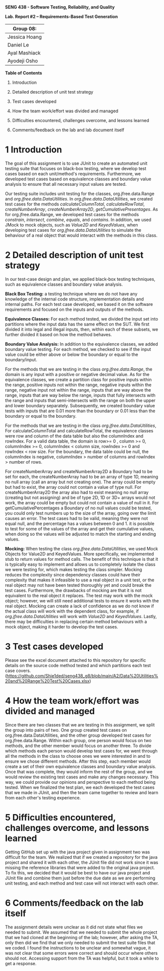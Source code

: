 **SENG 438 - Software Testing, Reliability, and Quality**

**Lab. Report \#2 – Requirements-Based Test Generation**

| Group 08:      |
| -------------- |
| Jessica Hoang  |
| Daniel Le      |
| Ayal Mashiack  |
| Ayodeji Osho   |

**Table of Contents**

1. Introduction

2. Detailed description of unit test strategy

3. Test cases developed

4. How the team work/effort was divided and managed

5. Difficulties encountered, challenges overcome, and lessons
learned

6. Comments/feedback on the lab and lab document itself


# 1 Introduction

The goal of this assignment is to use JUnit to create an automated unit testing suite that focuses on black-box testing, where we develop test cases based on each unit/method's requirements. Furthermore, we developed test cases based on equivalence classes and boundary value analysis to ensure that all necessary input values are tested.  


Our testing suite includes unit testing for the classes, org.jfree.data.Range and _org.jfree.data.DataUtilities_. In _org.jfree.data.DataUtilities_, we created test cases for the methods _calculateColumnTotal_, _calculateRowTotal_, _createNumberArray_, _createNumberArray2D_, _getCumulativePresentages_. As for org.jfree.data.Range, we developed test cases for the methods _constrain_, _intersect_, _combine_, _equals_, and _contains_. In addition, we used JMock to mock objects, such as _Value2D_ and _KeyedValues_, when developing test cases for _org.jfree.data.DataUtilities_ to simulate the behaviour of a real object that would interact with the methods in this class. 

# 2 Detailed description of unit test strategy

In our test-case design and plan, we applied black-box testing techniques, such as equivalence classes and boundary value analysis. 

**Black Box Testing:** a testing technique where we do not have any knowledge of the internal code structure, implementation details and internal paths. For each test case developed, we based it on the software requirements and focused on the inputs and outputs of the methods. 

**Equivalence Classes:** For each method tested, we divided the input set into partitions where the input data has the same effect on the SUT. We first divided it into legal and illegal inputs, then, within each of these subsets, we further divided it based on how the method behaves. 

**Boundary Value Analysis:** In addition to the equivalence classes, we added boundary value testing. For each method, we checked to see if the input value could be either above or below the boundary or equal to the boundary/input. 

For the methods that we are testing in the class _org.jfree.data.Range_, the domain is any input with a positive or negative decimal value. As for the equivalence classes, we create a partition class for positive inputs within the range, positive inputs not within the range, negative inputs within the range, negative input not within the range, inputs that are way above the range, inputs that are way below the range, inputs that fully intersects with the range and inputs that semi-intersects with the range on both the upper and lower boundary separately. Subsequently, we created boundary value tests with inputs that are 0.01 more than the boundary or 0.01 less than the boundary or equal to the boundary. 

For the methods that we are testing in the class _org.jfree.data.DataUtilities_,  For calculateColumnTotal and calculateRowTotal, the equivalence classes were row and column of the data table but also the columnIndex and rowIndex. For a valid data table, the domain is row>= 0 , column >= 0, columnIndex >= 0, columnIndex < column size,  rowIndex >= 0 and rowIndex < row size. For the boundary, the data table could be null, the columnIndex is negative, columnIndex > number of columns and rowIndex > number of rows.

For createNumberArray and createNumberArray2D a Boundary had to be set for each, the createNumberArray had to be an array of type 1D, meaning no null array (call an array but not creating one). The array could be empty but had to exist, the array could not contain a value of type null. For createNumberArray2D the array also had to exist meaning no null array (creating but not assigning) and be of type 2D, 1D or 3D+ arrays would not work, the array could be empty but could not contain a value of null in it.
For getCumulativePercentages a Boundary of no null values could be tested, you could only test numbers up to the size of the array, going over the limit causes an error. The test cases had to be valid, meaning they were not equal null, and the percentage has a values between 0 and 1. it is possible to test for some of the values of the array and get their cumulative values, when doing so the values will be adjusted to match the starting and ending values.

**Mocking:**
When testing the class _org.jfree.data.DataUtilities_, we used Mock Objects for Value2D and KeyedValues. More specifically, we implemented stub to return values for method calls. The benefit of this technique is that it is typically easy to implement and allows us to completely isolate the class we were testing for, which makes testing the class simpler. Mocking reduces the complexity since dependency classes could have their complexity that makes it infeasible to use a real object in a unit test, or the real object may not have been tested thoroughly yet and could break the test cases. Furthermore, the drawbacks of mocking are that it is not equivalent to the real object it replaces. The test may work with the mock object; however, we will still need additional tests to ensure it works with the real object. Mocking can create a lack of confidence as we do not know if the actual class will work with the dependent class, for example, if _org.jfree.data.DataUtilities_ will work with _Value2D_ and _KeyedValues_. Lastly, there may be difficulties in replacing certain method behaviours with a mock object, making it harder to develop the test cases. 

# 3 Test cases developed

Please see the excel document attached to this repository for specific details on the source code method tested and which partitions each test case covers.
(https://github.com/Shie1ded/seng438_g8/blob/main/A2/Data%20Utilities%20and%20Range%20Test%20Cases.xlsx)

# 4 How the team work/effort was divided and managed

Since there are two classes that we are testing in this assignment, we split the group into pairs of two. One group created test cases on org.jfree.data.DataUtilities, and the other group developed test cases for org.jfree.data.Range. Within each group, one person would focus on two methods, and the other member would focus on another three. To divide which methods each person would develop test cases for, we went through all the methods in the class to choose ones we were interested in and to ensure we chose different methods. After this step, each member would create a set of their own equivalence classes and boundary value analysis. Once that was complete, they would inform the rest of the group, and we would review the existing test cases and make any changes necessary. This way, we could provide our opinions and perspective to each method being tested. When we finalized the test plan, we each developed the test cases that we made in JUnit, and then the team came together to review and learn from each other's testing experience. 

# 5 Difficulties encountered, challenges overcome, and lessons learned

Getting GitHub set up with the java project given in assignment two was difficult for the team. We realized that if we created a repository for the java project and shared it with each other, the JUnit file did not work since it was missing the reference libraries that were added to the original java project. To fix this, we decided that it would be best to have our java project and JUnit file and combine them just before the due date as we are performing unit testing, and each method and test case will not interact with each other. 

# 6 Comments/feedback on the lab itself

The assignment details were unclear as it did not state what files we needed to submit. We assumed that we needed to submit the whole project that we had cloned at the beginning of the lab; however, after asking the TA, only then did we find that we only needed to submit the test suite files that we coded.
I found the instructions to be unclear and somewhat vague, it was not clear that some errors were correct and should occur where others should not.
Accessing support from the TA was helpful, but it took a while to get a response.
